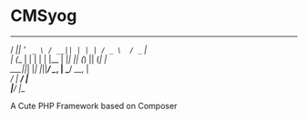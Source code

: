 # CMSyog
                                                                                        
                                                                                        
   ___  _ __ ___   ___  _   _   ___    __ _ 
  / __|| '_ ` _ \ / __|| | | | / _ \  / _` |                                            
 | (__ | | | | | |\__ \| |_| || (_) || (_| |                                            
  \___||_| |_| |_||___/ \__, | \___/  \__, |                                            
                         __/ |         __/ |                                            
                        |___/         |__                                            
                                                                                    

A Cute PHP Framework based on Composer
